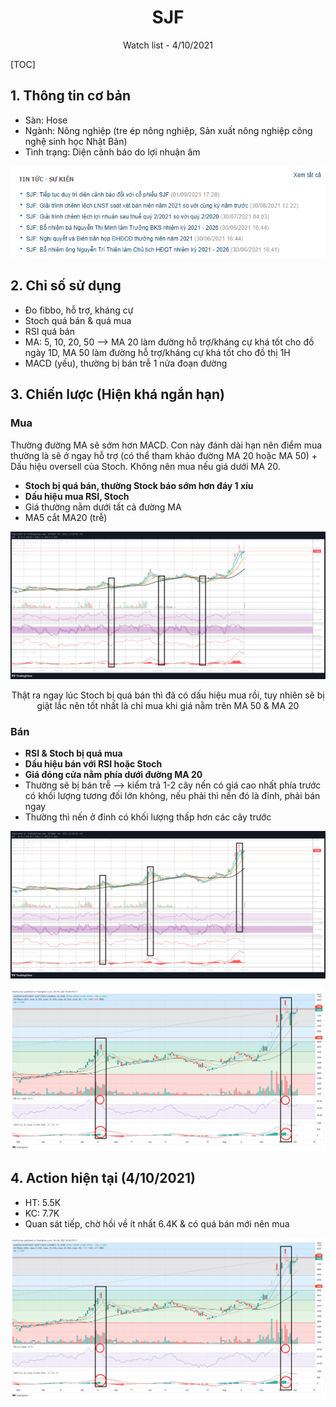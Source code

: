  <center><h1>SJF</h1></CENTER>

<center> Watch list - 4/10/2021 </center>

[TOC]

## 1. Thông tin cơ bản

- Sàn: Hose
- Ngành: Nông nghiệp (tre ép nông nghiệp, Sản xuất nông nghiệp công nghệ sinh học Nhật Bản)
- Tình trạng: Diện cảnh báo do lợi nhuận âm

![image-20211004204755140](_resources/image-20211004204755140.png)

## 2. Chỉ số sử dụng

- Đo fibbo, hỗ trợ, kháng cự
- Stoch quá bán & quá mua
- RSI quá bán
- MA: 5, 10, 20, 50 --> MA 20 làm đường hỗ trợ/kháng cự khá tốt cho đồ ngày 1D, MA 50 làm đường hỗ trợ/kháng cự khá tốt cho đồ thị 1H
- MACD (yếu), thường bị bán trễ 1 nửa đoạn đường

## 3. Chiến lược (Hiện khá ngắn hạn)

### **Mua**

Thường đường MA sẽ sớm hơn MACD. Con này đánh dài hạn nên điểm mua thường là sẽ ở ngay hỗ trợ (có thể tham khảo đường MA 20 hoặc MA 50) + Dấu hiệu oversell của Stoch. Không nên mua nếu giá dưới MA 20.

- **Stoch bị quá bán, thường Stock báo sớm hơn đáy 1 xíu**
- **Dấu hiệu mua RSI, Stoch**
- Giá thường nằm dưới tất cả đường MA
- MA5 cắt MA20 (trễ)

![image-20211004212407590](_resources/image-20211004212407590.png)





<center> Thật ra ngay lúc Stoch bị quá bán thì đã có dấu hiệu mua rồi, tuy nhiên sẽ bị giật lắc nên tốt nhất là chỉ mua khi giá nằm trên MA 50 & MA 20 </center>

### **Bán** 

- **RSI & Stoch bị quá mua**
- **Dấu hiệu bán với RSI hoặc Stoch**
- **Giá đóng cửa nằm phía dưới đường MA 20**
- Thường sẽ bị bán trễ --> kiểm trả 1-2 cây nến có giá cao nhất phía trước có khối lượng tương đối lớn không, nếu phải thì nến đó là đỉnh, phải bán ngay  
- Thường thì nến ở đỉnh có khối lượng thấp hơn các cây trước

![image-20211004212742099](_resources/image-20211004212742099.png)

![image-20211004212131372](_resources/image-20211004212131372.png)

## 4. Action hiện tại (4/10/2021)

- HT: 5.5K
- KC: 7.7K
- Quan sát tiếp, chờ hồi về ít nhất 6.4K & có quá bán mới nên mua

![image-20211004204210477](_resources/image-20211004204210477.png)

